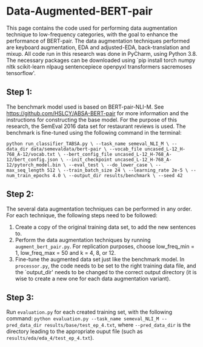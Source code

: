 # Data-Augmented-BERT-pair

This page contains the code used for performing data augmentation technique to low-frequency categories, with the goal to enhance the performance of BERT-pair. The data augmentation techniques performed are keyboard augmentation, EDA and adjusted-EDA, back-translation and mixup. All code run in this research was done in PyCharm, using Python 3.8. The necessary packages can be downloaded using `pip install torch numpy nltk scikit-learn nlpaug sentencepiece openpyxl transformers sacremoses tensorflow'.

## Step 1:
The benchmark model used is based on BERT-pair-NLI-M. See https://github.com/HSLCY/ABSA-BERT-pair for more information and the instructions for constructing the base model. For the purpose of this research, the SemEval 2016 data set for restaurant reviews is used. The benchmark is fine-tuned using the following command in the terminal:

  `python run_classifier_TABSA.py \
      --task_name semeval_NLI_M \
      --data_dir data/semevaldata/bert-pair \
      --vocab_file uncased_L-12_H-768_A-12/vocab.txt \
      --bert_config_file uncased_L-12_H-768_A-12/bert_config.json \
      --init_checkpoint uncased_L-12_H-768_A-12/pytorch_model.bin \
      --eval_test \
      --do_lower_case \
      --max_seq_length 512 \
      --train_batch_size 24 \
      --learning_rate 2e-5 \
      --num_train_epochs 4.0 \
      --output_dir results/benchmark \
      --seed 42`
      
## Step 2:
The several data augmentation techniques can be performed in any order. For each technique, the following steps need to be followed:
1. Create a copy of the original training data set, to add the new sentences to.
2. Perform the data augmentation techniques by running `augment_bert_pair.py`. For replication purposes, choose low_freq_min = 1, low_freq_max = 50 and k = 4, 8, or 12.
3. Fine-tune the augmented data set just like the benchmark model. In `processor.py`, the code needs to be set to the right training data file, and the `output_dir' needs to be changed to the correct output directory (it is wise to create a new one for each data augmentation variant). 

## Step 3:
Run `evaluation.py` for each created training set, with the following command: `python evaluation.py --task_name semeval_NLI_M --pred_data_dir results/base/test_ep_4.txt`, where `--pred_data_dir` is the directory leading to the appropriate ouput file (such as `results/eda/eda_4/test_ep_4.txt`).

